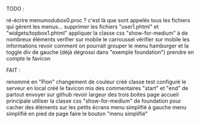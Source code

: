 TODO : 

ré-écrire menumodubox0.proc ? c'est là que sont appelés tous les fichiers qui gèrent les menus...
supprimer les fichiers "user1.phtml" et "widgets/topbox1.phtml"
appliquer la classe css "show-for-medium" à de nombreux éléments
verifier sur mobile le carroussel
vérifier sur mobile les informations
revoir comment on pourrait grouper le menu hamburger et la toggle div de gauche (déjà dégrossi dans "exemple foundation")
prendre en compte le favicon

FAIT : 

renommé en "Pion"
changement de couleur 
créé classe test
configuré le serveur en local
créé le favicon
mis des commentaires "start" et "end" de partout
envoyer sur github
revoir largeur des trois boites page accueil principale
utiliser la classe css "show-for-medium" de foundation pour cacher des éléments sur les petits écrans
menu simplifié à gauche
menu simplifié en pied de page
faire le bouton "menu simplifié"

